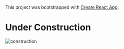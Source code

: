 This project was bootstrapped with [Create React App](https://github.com/facebookincubator/create-react-app).

# Under Construction
![construction](https://image.flaticon.com/icons/svg/46/46420.svg)

